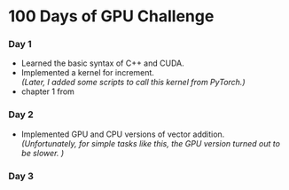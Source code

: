 # 100 Days of GPU Challenge

### Day 1
- Learned the basic syntax of C++ and CUDA.
- Implemented a kernel for increment.  
  *(Later, I added some scripts to call this kernel from PyTorch.)*
- chapter 1 from 

### Day 2
- Implemented GPU and CPU versions of vector addition.  
  *(Unfortunately, for simple tasks like this, the GPU version turned out to be slower. )*

### Day 3
